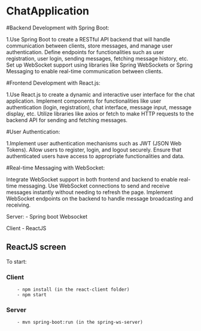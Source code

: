 # ChatApplication
#Backend Development with Spring Boot:

1.Use Spring Boot to create a RESTful API backend that will handle communication between clients, store messages, and manage user authentication.
Define endpoints for functionalities such as user registration, user login, sending messages, fetching message history, etc.
Set up WebSocket support using libraries like Spring WebSockets or Spring Messaging to enable real-time communication between clients.

#Frontend Development with React.js:

1.Use React.js to create a dynamic and interactive user interface for the chat application.
Implement components for functionalities like user authentication (login, registration), chat interface, message input, message display, etc.
Utilize libraries like axios or fetch to make HTTP requests to the backend API for sending and fetching messages.

#User Authentication:

1.Implement user authentication mechanisms such as JWT (JSON Web Tokens).
Allow users to register, login, and logout securely.
Ensure that authenticated users have access to appropriate functionalities and data.

#Real-time Messaging with WebSocket:

Integrate WebSocket support in both frontend and backend to enable real-time messaging.
Use WebSocket connections to send and receive messages instantly without needing to refresh the page.
Implement WebSocket endpoints on the backend to handle message broadcasting and receiving.

Server:
    - Spring boot Websocket

Client
    - ReactJS

## ReactJS screen

To start:
    
### Client
        - npm install (in the react-client folder)
        - npm start
    
### Server
        - mvn spring-boot:run (in the spring-ws-server)

